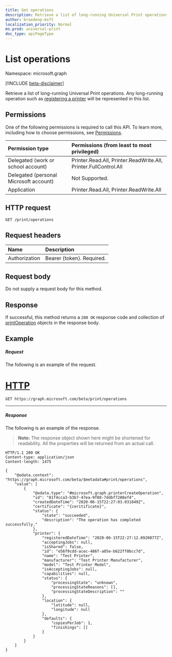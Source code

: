 ```yaml
---
title: Get operations
description: Retrieve a list of long-running Universal Print operations.
author: braedenp-msft
localization_priority: Normal
ms.prod: universal-print
doc_type: apiPageType
---
```


# List operations

Namespace: microsoft.graph

[!INCLUDE [beta-disclaimer](../../includes/beta-disclaimer.md)]

Retrieve a list of long-running Universal Print operations. Any long-running operation such as [registering a printer](print-printers-create.md) will be represented in this list.

## Permissions
One of the following permissions is required to call this API. To learn more, including how to choose permissions, see [Permissions](/graph/permissions-reference).

|Permission type | Permissions (from least to most privileged) |
|:---------------|:--------------------------------------------|
|Delegated (work or school account)| Printer.Read.All, Printer.ReadWrite.All, Printer.FullControl.All |
|Delegated (personal Microsoft account)|Not Supported.|
|Application|Printer.Read.All, Printer.ReadWrite.All|

## HTTP request
<!-- { "blockType": "ignored" } -->
```http
GET /print/operations
```

## Request headers
| Name      |Description|
|:----------|:----------|
| Authorization | Bearer {token}. Required. |

## Request body
Do not supply a request body for this method.
## Response
If successful, this method returns a `200 OK` response code and collection of [printOperation](../resources/printoperation.md) objects in the response body.
## Example
##### Request
The following is an example of the request.

# [HTTP](#tab/http)
<!-- {
  "blockType": "request",
  "name": "get_operations"
}-->
```msgraph-interactive
GET https://graph.microsoft.com/beta/print/operations
```

---

##### Response
The following is an example of the response.
>**Note:** The response object shown here might be shortened for readability. All the properties will be returned from an actual call.
<!-- {
  "blockType": "response",
  "truncated": true,
  "@odata.type": "microsoft.graph.printOperation",
  "isCollection": true
} -->
```http
HTTP/1.1 200 OK
Content-type: application/json
Content-length: 1475

{
    "@odata.context": "https://graph.microsoft.com/beta/$metadata#print/operations",
    "value": [
        {
            "@odata.type": "#microsoft.graph.printerCreateOperation",
            "id": "81f4cca3-b3b7-47ea-9f88-7ddbf7208ef4",
            "createdDateTime": "2020-06-15T22:27:03.031849Z",
            "certificate": "{ceritificate}",
            "status": {
                "state": "succeeded",
                "description": "The operation has completed successfully."
            },
            "printer": {
                "registeredDateTime": "2020-06-15T22:27:12.0920077Z",
                "acceptingJobs": null,
                "isShared": false,
                "id": "e56f9cdd-acec-486f-a05e-b622ff0bcc7d",
                "name": "Test Printer",
                "manufacturer": "Test Printer Manufacturer",
                "model": "Test Printer Model",
                "isAcceptingJobs": null,
                "capabilities": null,
                "status": {
                    "processingState": "unknown",
                    "processingStateReasons": [],
                    "processingStateDescription": ""
                },
                "location": {
                    "latitude": null,
                    "longitude": null
                },
                "defaults": {
                    "copiesPerJob": 1,
                    "finishings": []
                }
            }
        }
    ]
}
```

<!-- uuid: 8fcb5dbc-d5aa-4681-8e31-b001d5168d79
2015-10-25 14:57:30 UTC -->
<!-- {
  "type": "#page.annotation",
  "description": "List connectors",
  "keywords": "",
  "section": "documentation",
  "tocPath": ""
}-->
